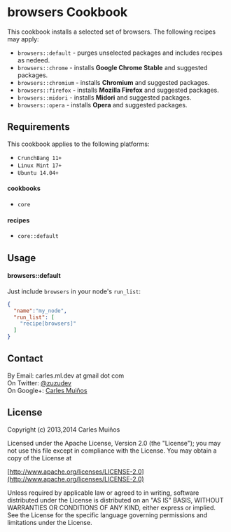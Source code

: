 # browsers Cookbook

This cookbook installs a selected set of browsers.
The following recipes may apply:

- `browsers::default`  - purges unselected packages and includes recipes as nedeed.
- `browsers::chrome`   - installs __Google Chrome Stable__ and suggested packages.
- `browsers::chromium` - installs __Chromium__ and suggested packages.
- `browsers::firefox`  - installs __Mozilla Firefox__ and suggested packages.
- `browsers::midori`   - installs __Midori__ and suggested packages.
- `browsers::opera`    - installs __Opera__ and suggested packages.


## Requirements

This cookbook applies to the following platforms:  
- `CrunchBang 11+`
- `Linux Mint 17+`
- `Ubuntu 14.04+`

#### cookbooks
- `core`

#### recipes
- `core::default`


## Usage

#### browsers::default
Just include `browsers` in your node's `run_list`:

```json
{
  "name":"my_node",
  "run_list": [
    "recipe[browsers]"
  ]
}
```


## Contact

By Email:   carles.ml.dev at gmail dot com  
On Twitter: [@zuzudev](https://twitter.com/zuzudev)  
On Google+: [Carles Muiños](https://plus.google.com/109480759201585988691)


## License

Copyright (c) 2013,2014 Carles Muiños

Licensed under the Apache License, Version 2.0 (the "License");
you may not use this file except in compliance with the License.
You may obtain a copy of the License at

[http://www.apache.org/licenses/LICENSE-2.0](http://www.apache.org/licenses/LICENSE-2.0)

Unless required by applicable law or agreed to in writing, software
distributed under the License is distributed on an "AS IS" BASIS,
WITHOUT WARRANTIES OR CONDITIONS OF ANY KIND, either express or implied.
See the License for the specific language governing permissions and
limitations under the License.

